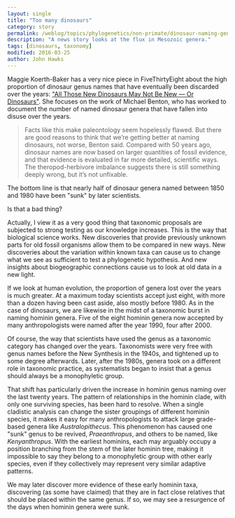 ```yaml
---
layout: single
title: "Too many dinosaurs"
category: story
permalink: /weblog/topics/phylogenetics/non-primate/dinosaur-naming-genera-2016.html
description: "A news story looks at the flux in Mesozoic genera."
tags: [dinosaurs, taxonomy]
modified: 2016-03-25
author: John Hawks
---
```



Maggie Koerth-Baker has a very nice piece in FiveThirtyEight about the high proportion of dinosaur genus names that have eventually been discarded over the years: <a href="http://fivethirtyeight.com/features/all-those-new-dinosaurs-may-not-be-new-or-dinosaurs/">"All Those New Dinosaurs May Not Be New — Or Dinosaurs"</a>. She focuses on the work of Michael Benton, who has worked to document the number of named dinosaur genera that have fallen into disuse over the years. 


<blockquote>Facts like this make paleontology seem hopelessly flawed. But there are good reasons to think that we’re getting better at naming dinosaurs, not worse, Benton said. Compared with 50 years ago, dinosaur names are now based on larger quantities of fossil evidence, and that evidence is evaluated in far more detailed, scientific ways. The theropod-herbivore imbalance suggests there is still something deeply wrong, but it’s not unfixable.</blockquote>

The bottom line is that nearly half of dinosaur genera named between 1850 and 1980 have been "sunk" by later scientists. 

Is that a bad thing? 

Actually, I view it as a very good thing that taxonomic proposals are subjected to strong testing as our knowledge increases. This is the way that biological science works. New discoveries that provide previously unknown parts for old fossil organisms allow them to be compared in new ways. New discoveries about the variation within known taxa can cause us to change what we see as sufficient to test a phylogenetic hypothesis. And new insights about biogeographic connections cause us to look at old data in a new light. 

If we look at human evolution, the proportion of genera lost over the years is much greater. At a maximum today scientists accept just eight, with more than a dozen having been cast aside, also mostly before 1980. As in the case of dinosaurs, we are likewise in the midst of a taxonomic burst in naming hominin genera. Five of the eight hominin genera now accepted by many anthropologists were named after the year 1990, four after 2000. 

Of course, the way that scientists have used the genus as a taxonomic category has changed over the years. Taxonomists were very free with genus names before the New Synthesis in the 1940s, and tightened up to some degree afterwards. Later, after the 1980s, genera took on a different role in taxonomic practice, as systematists began to insist that a genus should always be a monophyletic group. 

That shift has particularly driven the increase in hominin genus naming over the last twenty years. The pattern of relationships in the hominin clade, with only one surviving species, has been hard to resolve. When a single cladistic analysis can change the sister groupings of different hominin species, it makes it easy for many anthropologists to attack large grade-based genera like <em>Australopithecus</em>. This phenomenon has caused one "sunk" genus to be revived, <em>Praeanthropus</em>, and others to be named, like <em>Kenyanthropus</em>. With the earliest hominins, each may arguably occupy a position branching from the stem of the later hominin tree, making it impossible to say they belong to a monophyletic group with other early species, even if they collectively may represent very similar adaptive patterns. 

We may later discover more evidence of these early hominin taxa, discovering (as some have claimed) that they are in fact close relatives that should be placed within the same genus. If so, we may see a resurgence of the days when hominin genera were sunk. 


